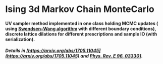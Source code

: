 # Ising 3d Markov Chain MonteCarlo

#### UV sampler method implemented in one class holding MCMC updates ( using [Swendsen–Wang algorithm](https://en.wikipedia.org/wiki/Swendsen%E2%80%93Wang_algorithm) with different boundary conditions), discrete lattice dilations for different prescriptions and sample IO (with serialization).

##### Details in [https://arxiv.org/abs/1705.11045](https://arxiv.org/abs/1705.11045) and [Phys. Rev. E 96, 033301](https://journals.aps.org/pre/abstract/10.1103/PhysRevE.96.033301).
